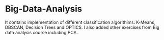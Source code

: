 # Big-Data-Analysis
It contains implementation of different classification algorithims: K-Means, DBSCAN, Decision Trees and OPTICS. I also added other exercises from Big data analysis course including PCA.
